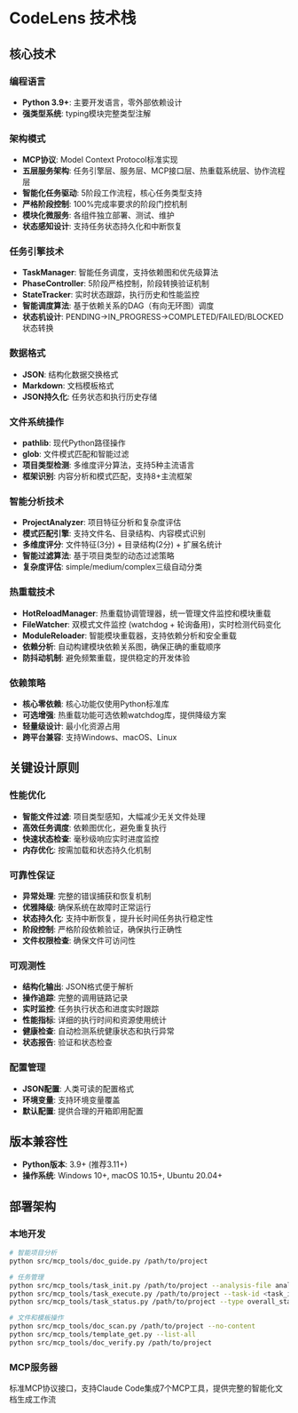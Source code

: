 # CodeLens 技术栈

## 核心技术

### 编程语言
- **Python 3.9+**: 主要开发语言，零外部依赖设计
- **强类型系统**: typing模块完整类型注解

### 架构模式
- **MCP协议**: Model Context Protocol标准实现
- **五层服务架构**: 任务引擎层、服务层、MCP接口层、热重载系统层、协作流程层
- **智能化任务驱动**: 5阶段工作流程，核心任务类型支持
- **严格阶段控制**: 100%完成率要求的阶段门控机制
- **模块化微服务**: 各组件独立部署、测试、维护
- **状态感知设计**: 支持任务状态持久化和中断恢复

### 任务引擎技术
- **TaskManager**: 智能任务调度，支持依赖图和优先级算法
- **PhaseController**: 5阶段严格控制，阶段转换验证机制
- **StateTracker**: 实时状态跟踪，执行历史和性能监控
- **智能调度算法**: 基于依赖关系的DAG（有向无环图）调度
- **状态机设计**: PENDING→IN_PROGRESS→COMPLETED/FAILED/BLOCKED状态转换

### 数据格式
- **JSON**: 结构化数据交换格式
- **Markdown**: 文档模板格式
- **JSON持久化**: 任务状态和执行历史存储

### 文件系统操作
- **pathlib**: 现代Python路径操作
- **glob**: 文件模式匹配和智能过滤
- **项目类型检测**: 多维度评分算法，支持5种主流语言
- **框架识别**: 内容分析和模式匹配，支持8+主流框架

### 智能分析技术
- **ProjectAnalyzer**: 项目特征分析和复杂度评估
- **模式匹配引擎**: 支持文件名、目录结构、内容模式识别
- **多维度评分**: 文件特征(3分) + 目录结构(2分) + 扩展名统计
- **智能过滤算法**: 基于项目类型的动态过滤策略
- **复杂度评估**: simple/medium/complex三级自动分类

### 热重载技术
- **HotReloadManager**: 热重载协调管理器，统一管理文件监控和模块重载
- **FileWatcher**: 双模式文件监控 (watchdog + 轮询备用)，实时检测代码变化
- **ModuleReloader**: 智能模块重载器，支持依赖分析和安全重载
- **依赖分析**: 自动构建模块依赖关系图，确保正确的重载顺序
- **防抖动机制**: 避免频繁重载，提供稳定的开发体验

### 依赖策略
- **核心零依赖**: 核心功能仅使用Python标准库
- **可选增强**: 热重载功能可选依赖watchdog库，提供降级方案
- **轻量级设计**: 最小化资源占用
- **跨平台兼容**: 支持Windows、macOS、Linux

## 关键设计原则

### 性能优化
- **智能文件过滤**: 项目类型感知，大幅减少无关文件处理
- **高效任务调度**: 依赖图优化，避免重复执行
- **快速状态检查**: 毫秒级响应实时进度监控
- **内存优化**: 按需加载和状态持久化机制

### 可靠性保证
- **异常处理**: 完整的错误捕获和恢复机制
- **优雅降级**: 确保系统在故障时正常运行
- **状态持久化**: 支持中断恢复，提升长时间任务执行稳定性
- **阶段控制**: 严格阶段依赖验证，确保执行正确性
- **文件权限检查**: 确保文件可访问性

### 可观测性
- **结构化输出**: JSON格式便于解析
- **操作追踪**: 完整的调用链路记录
- **实时监控**: 任务执行状态和进度实时跟踪
- **性能指标**: 详细的执行时间和资源使用统计
- **健康检查**: 自动检测系统健康状态和执行异常
- **状态报告**: 验证和状态检查

### 配置管理
- **JSON配置**: 人类可读的配置格式
- **环境变量**: 支持环境变量覆盖
- **默认配置**: 提供合理的开箱即用配置

## 版本兼容性
- **Python版本**: 3.9+ (推荐3.11+)
- **操作系统**: Windows 10+, macOS 10.15+, Ubuntu 20.04+

## 部署架构

### 本地开发
```bash
# 智能项目分析
python src/mcp_tools/doc_guide.py /path/to/project

# 任务管理
python src/mcp_tools/task_init.py /path/to/project --analysis-file analysis.json
python src/mcp_tools/task_execute.py /path/to/project --task-id <task_id> --mode execute
python src/mcp_tools/task_status.py /path/to/project --type overall_status

# 文件和模板操作
python src/mcp_tools/doc_scan.py /path/to/project --no-content
python src/mcp_tools/template_get.py --list-all
python src/mcp_tools/doc_verify.py /path/to/project
```

### MCP服务器
标准MCP协议接口，支持Claude Code集成7个MCP工具，提供完整的智能化文档生成工作流